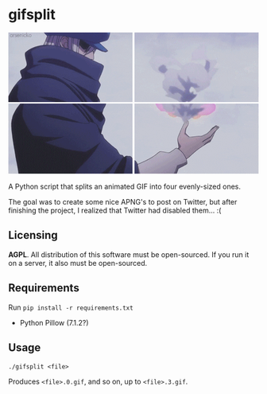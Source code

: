 # gifsplit
![](ss/kite.0.gif) ![](ss/kite.1.gif)
![](ss/kite.2.gif) ![](ss/kite.3.gif)

A Python script that splits an animated GIF into four evenly-sized ones.

The goal was to create some nice APNG's to post on Twitter, but after finishing
the project, I realized that Twitter had disabled them... :(

## Licensing
**AGPL**. All distribution of this software must be open-sourced. If you run it on a server,
it also must be open-sourced.

## Requirements
Run `pip install -r requirements.txt`

* Python Pillow (7.1.2?)

## Usage
```
./gifsplit <file>
```

Produces `<file>.0.gif`, and so on, up to `<file>.3.gif`.
